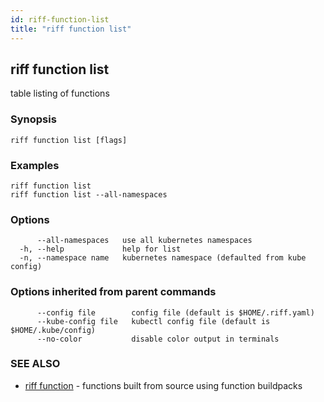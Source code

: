 ```yaml
---
id: riff-function-list
title: "riff function list"
---
```

## riff function list

table listing of functions

### Synopsis

<todo>

```
riff function list [flags]
```

### Examples

```
riff function list
riff function list --all-namespaces
```

### Options

```
      --all-namespaces   use all kubernetes namespaces
  -h, --help             help for list
  -n, --namespace name   kubernetes namespace (defaulted from kube config)
```

### Options inherited from parent commands

```
      --config file        config file (default is $HOME/.riff.yaml)
      --kube-config file   kubectl config file (default is $HOME/.kube/config)
      --no-color           disable color output in terminals
```

### SEE ALSO

* [riff function](riff_function.md)	 - functions built from source using function buildpacks

